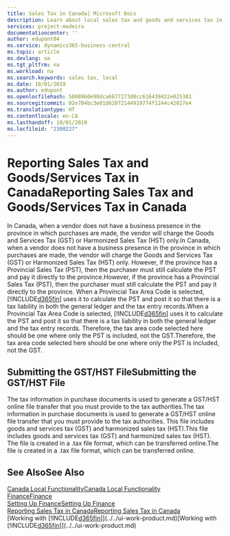 ```yaml
---
title: Sales Tax in Canada| Microsoft Docs
description: Learn about local sales tax and goods and services tax in Canada.
services: project-madeira
documentationcenter: ''
author: edupont04
ms.service: dynamics365-business-central
ms.topic: article
ms.devlang: na
ms.tgt_pltfrm: na
ms.workload: na
ms.search.keywords: sales tax, local
ms.date: 10/01/2019
ms.author: edupont
ms.openlocfilehash: 5008960e90dca6677273d0cc616439422e025381
ms.sourcegitcommit: 02e704bc3e01d62072144919774f1244c42827e4
ms.translationtype: HT
ms.contentlocale: en-CA
ms.lasthandoff: 10/01/2019
ms.locfileid: "2300227"
---
```

# <a name="reporting-sales-tax-and-goodsservices-tax-in-canada"></a><span data-ttu-id="5ae28-103">Reporting Sales Tax and Goods/Services Tax in Canada</span><span class="sxs-lookup"><span data-stu-id="5ae28-103">Reporting Sales Tax and Goods/Services Tax in Canada</span></span>
<span data-ttu-id="5ae28-104">In Canada, when a vendor does not have a business presence in the province in which purchases are made, the vendor will charge the Goods and Services Tax (GST) or Harmonized Sales Tax (HST) only.</span><span class="sxs-lookup"><span data-stu-id="5ae28-104">In Canada, when a vendor does not have a business presence in the province in which purchases are made, the vendor will charge the Goods and Services Tax (GST) or Harmonized Sales Tax (HST) only.</span></span> <span data-ttu-id="5ae28-105">However, if the province has a Provincial Sales Tax (PST), then the purchaser must still calculate the PST and pay it directly to the province.</span><span class="sxs-lookup"><span data-stu-id="5ae28-105">However, if the province has a Provincial Sales Tax (PST), then the purchaser must still calculate the PST and pay it directly to the province.</span></span> <span data-ttu-id="5ae28-106">When a Provincial Tax Area Code is selected, [!INCLUDE[d365fin](../../includes/d365fin_md.md)] uses it to calculate the PST and post it so that there is a tax liability in both the general ledger and the tax entry records.</span><span class="sxs-lookup"><span data-stu-id="5ae28-106">When a Provincial Tax Area Code is selected, [!INCLUDE[d365fin](../../includes/d365fin_md.md)] uses it to calculate the PST and post it so that there is a tax liability in both the general ledger and the tax entry records.</span></span> <span data-ttu-id="5ae28-107">Therefore, the tax area code selected here should be one where only the PST is included, not the GST.</span><span class="sxs-lookup"><span data-stu-id="5ae28-107">Therefore, the tax area code selected here should be one where only the PST is included, not the GST.</span></span>  

## <a name="submitting-the-gsthst-file"></a><span data-ttu-id="5ae28-108">Submitting the GST/HST File</span><span class="sxs-lookup"><span data-stu-id="5ae28-108">Submitting the GST/HST File</span></span>
<span data-ttu-id="5ae28-109">The tax information in purchase documents is used to generate a GST/HST online file transfer that you must provide to the tax authorities.</span><span class="sxs-lookup"><span data-stu-id="5ae28-109">The tax information in purchase documents is used to generate a GST/HST online file transfer that you must provide to the tax authorities.</span></span> <span data-ttu-id="5ae28-110">This file includes goods and services tax (GST) and harmonized sales tax (HST).</span><span class="sxs-lookup"><span data-stu-id="5ae28-110">This file includes goods and services tax (GST) and harmonized sales tax (HST).</span></span> <span data-ttu-id="5ae28-111">The file is created in a .tax file format, which can be transferred online.</span><span class="sxs-lookup"><span data-stu-id="5ae28-111">The file is created in a .tax file format, which can be transferred online.</span></span>  

## <a name="see-also"></a><span data-ttu-id="5ae28-112">See Also</span><span class="sxs-lookup"><span data-stu-id="5ae28-112">See Also</span></span>
[<span data-ttu-id="5ae28-113">Canada Local Functionality</span><span class="sxs-lookup"><span data-stu-id="5ae28-113">Canada Local Functionality</span></span>](canada-local-functionality.md)  
[<span data-ttu-id="5ae28-114">Finance</span><span class="sxs-lookup"><span data-stu-id="5ae28-114">Finance</span></span>](../../finance.md)  
[<span data-ttu-id="5ae28-115">Setting Up Finance</span><span class="sxs-lookup"><span data-stu-id="5ae28-115">Setting Up Finance</span></span>](../../finance-setup-finance.md)  
[<span data-ttu-id="5ae28-116">Reporting Sales Tax in Canada</span><span class="sxs-lookup"><span data-stu-id="5ae28-116">Reporting Sales Tax in Canada</span></span>](ca-sales-tax.md)  
<span data-ttu-id="5ae28-117">[Working with [!INCLUDE[d365fin](../../includes/d365fin_md.md)]](../../ui-work-product.md)</span><span class="sxs-lookup"><span data-stu-id="5ae28-117">[Working with [!INCLUDE[d365fin](../../includes/d365fin_md.md)]](../../ui-work-product.md)</span></span>
